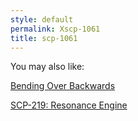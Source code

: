 ```yaml
---
style: default
permalink: Xscp-1061
title: scp-1061
---
```

You may also like:

[Bending Over Backwards](http://scp-wiki.net/bending-over-backwards)

[SCP-219: Resonance Engine](http://scp-wiki.net/scp-219)
